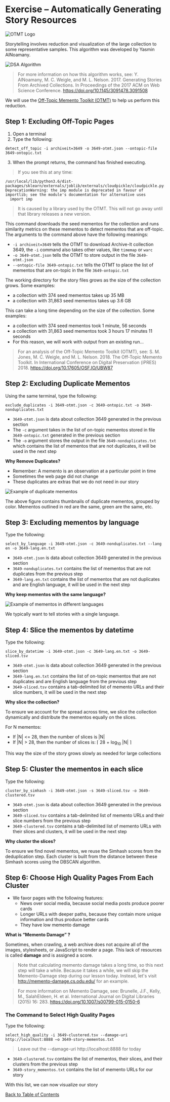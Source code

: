 # Exercise – Automatically Generating Story Resources

![OTMT Logo](https://oduwsdl.github.io/dsa/img/software-logos/otmt-logo.png)

Storytelling involves reduction and visualization of the large collection to some representative samples. This algorithm was developed by Yasmin AlNoamany.

![DSA Algorithm](images/DSA1-algorithm.png)

> For more information on how this algorithm works, see: Y. AlNoamany, M. C. Weigle, and M. L. Nelson. 2017. Generating Stories From Archived Collections. In Proceedings of the 2017 ACM on Web Science Conference. https://doi.org/10.1145/3091478.3091508

We will use the [Off-Topic Memento Toolkit (OTMT)](https://pypi.org/project/otmt/) to help us perform this reduction.

## Step 1: Excluding Off-Topic Pages

1. Open a terminal
2. Type the following:
```
detect_off_topic -i archiveit=3649 -o 3649-otmt.json --ontopic-file 3649-ontopic.txt
```
3. When the prompt returns, the command has finished executing.

> If you see this at any time:
> 
```
/usr/local/lib/python3.6/dist-packages/sklearn/externals/joblib/externals/cloudpickle/cloudpickle.py:47: DeprecationWarning: the imp module is deprecated in favour of importlib; see the module's documentation for alternative uses
  import imp
```
> It is caused by a library used by the OTMT. This will not go away until that library releases a new version.


This command downloads the seed mementos for the collection and runs similarity metrics on these mementos to detect mementos that are off-topic. The arguments to the command above have the following meanings:

* `-i archiveit=3649` tells the OTMT to download Archive-It collection 3649, the `-i` command also takes other values, like `timemap` or `warc`
* `-o 3649-otmt.json` tells the OTMT to store output in the file `3649-otmt.json`
* `--ontopic-file 3649-ontopic.txt` tells the OTMT to place the list of mementos that are on-topic in the file `3649-ontopic.txt`

The working directory for the story files grows as the size of the collection grows. Some examples:
* a collection with 374 seed mementos takes up 35 MB
* a collection with 31,863 seed mementos takes up 3.6 GB

This can take a long time depending on the size of the collection. Some examples:
* a collection with 374 seed mementos took 1 minute, 56 seconds
* a collection with 31,863 seed mementos took 3 hours 17 minutes 11 seconds
* For this reason, we will work with output from an existing run...

> For an analysis of the Off-Topic Memento Toolkit (OTMT), see: S. M. Jones, M. C. Weigle, and M. L. Nelson. 2018. The Off-Topic Memento Toolkit. In International Conference on Digital Preservation (iPRES) 2018. https://doi.org/10.17605/OSF.IO/UBW87

## Step 2: Excluding Duplicate Mementos

Using the same terminal, type the following:
```
exclude_duplicates -i 3649-otmt.json -c 3649-ontopic.txt -o 3649-nonduplicates.txt
```
 
* `3649-otmt.json` is data about collection 3649 generated in the previous section
* The `-c` argument takes in the list of on-topic mementos stored in file `3649-ontopic.txt` generated in the previous section
* The `-o` argument stores the output in the file `3649-nonduplicates.txt` which contains the list of mementos that are not duplicates, it will be used in the next step

**Why Remove Duplicates?**

* Remember: A memento is an observation at a particular point in time
* Sometimes the web page did not change
* These duplicates are extras that we do not need in our story

![Example of duplicate mementos](images/duplicates.png)

The above figure contains thumbnails of duplicate mementos, grouped by color. Mementos outlined in red are the same, green are the same, etc.

## Step 3: Excluding mementos by language

Type the following:
```
select_by_language -i 3649-otmt.json -c 3649-nonduplicates.txt --lang en -o 3649-lang.en.txt
```

* `3649-otmt.json` is data about collection 3649 generated in the previous section
* `3649-nonduplicates.txt` contains the list of mementos that are not duplicates from the previous step
* `3649-lang.en.txt` contains the list of mementos that are not duplicates and are English language, it will be used in the next step

**Why keep mementos with the same language?**

![Example of mementos in different languages](images/languages.png)

We typically want to tell stories with a single language.

## Step 4: Slice the mementos by datetime

Type the following:
```
slice_by_datetime -i 3649-otmt.json -c 3649-lang.en.txt -o 3649-sliced.tsv
```

* `3649-otmt.json` is data about collection 3649 generated in the previous section
* `3649-lang.en.txt` contains the list of on-topic mementos that are not duplicates and are English language from the previous step
* `3649-sliced.tsv` contains a tab-delimited list of memento URLs and their slice numbers, it will be used in the next step

**Why slice the collection?**

To ensure we account for the spread across time, we slice the collection dynamically and distribute the mementos equally on the slices.

For N mementos:
* If |N| <= 28, then the number of slices is |N|
* If |N| > 28, then the number of slices is: ⌈ 28 + log<sub>10</sub> |N| ⌉

This way the size of the story grows slowly as needed for large collections


## Step 5: Cluster the mementos in each slice

Type the following:
```
cluster_by_simhash -i 3649-otmt.json -s 3649-sliced.tsv -o 3649-clustered.tsv
```

* `3649-otmt.json` is data about collection 3649 generated in the previous section
* `3649-sliced.tsv` contains a tab-delimited list of memento URLs and their slice numbers from the previous step
* `3649-clustered.tsv` contains a tab-delimited list of memento URLs with their slices and clusters, it will be used in the next step

**Why cluster the slices?**

To ensure we find novel mementos, we reuse the Simhash scores from the deduplication step. Each cluster is built from the distance between these Simhash scores using the DBSCAN algorithm.

## Step 6: Choose High Quality Pages From Each Cluster

* We favor pages with the following features:
  - News over social media, because social media posts produce poorer cards
  - Longer URLs with deeper paths, because they contain more unique information and thus produce better cards
  - They have low memento damage
  
**What is “Memento Damage” ?**
 
Sometimes, when crawling, a web archive does not acquire all of the images, stylesheets, or JavaScript to render a page. This lack of resources is called **damage** and is assigned a score.

> Note that calculating memento damage takes a long time, so this next step will take a while.
> Because it takes a while, we will skip the Memento-Damage step during our lesson today.
> Instead, let's visit http://memento-damage.cs.odu.edu/ for an example.

> For more information on Memento Damage, see: Brunelle, J.F., Kelly, M., SalahEldeen, H. et al. International Journal on Digital Libraries (2015) 16: 283. https://doi.org/10.1007/s00799-015-0150-6

### The Command to Select High Quality Pages

Type the following:
```
select_high_quality -i 3649-clustered.tsv --damage-uri http://localhost:8888 –o 3649-story-mementos.txt
```

> Leave out the --damage-uri http://localhost:8888 for today

* `3649-clustered.tsv` contains the list of mementos, their slices, and their clusters from the previous step
* `3649-story_mementos.txt` contains the list of memento URLs for our story

With this list, we can now visualize our story

[Back to Table of Contents](README.md)
